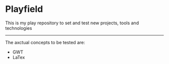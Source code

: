 # Playfield

This is my play repository to set and test new projects, tools and technologies

----------------------
The axctual concepts to be tested are:
- GWT
- LaTex


